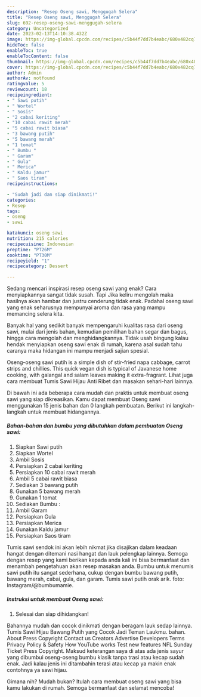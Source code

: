 ```yaml
---
description: "Resep Oseng sawi, Menggugah Selera"
title: "Resep Oseng sawi, Menggugah Selera"
slug: 692-resep-oseng-sawi-menggugah-selera
category: Uncategorized
date: 2023-02-13T14:10:38.432Z
image: https://img-global.cpcdn.com/recipes/c5b44f7dd7b4eabc/680x482cq70/oseng-sawi-foto-resep-utama.jpg
hideToc: false
enableToc: true
enableTocContent: false
thumbnail: https://img-global.cpcdn.com/recipes/c5b44f7dd7b4eabc/680x482cq70/oseng-sawi-foto-resep-utama.jpg
cover: https://img-global.cpcdn.com/recipes/c5b44f7dd7b4eabc/680x482cq70/oseng-sawi-foto-resep-utama.jpg
author: Admin
authorAv: notfound
ratingvalue: 5
reviewcount: 18
recipeingredient:
- " Sawi putih"
- " Wortel"
- " Sosis"
- "2 cabai keriting"
- "10 cabai rawit merah"
- "5 cabai rawit biasa"
- "3 bawang putih"
- "5 bawang merah"
- "1 tomat"
- " Bumbu "
- " Garam"
- " Gula"
- " Merica"
- " Kaldu jamur"
- " Saos tiram"
recipeinstructions:

- "Sudah jadi dan siap dinikmati!"
categories:
- Resep
tags:
- oseng
- sawi

katakunci: oseng sawi 
nutrition: 215 calories
recipecuisine: Indonesian
preptime: "PT26M"
cooktime: "PT30M"
recipeyield: "1"
recipecategory: Dessert

---
```



Sedang mencari inspirasi resep oseng sawi yang enak? Cara menyiapkannya sangat tidak susah. Tapi Jika keliru mengolah maka hasilnya akan hambar dan justru cenderung tidak enak. Padahal oseng sawi yang enak seharusnya mempunyai aroma dan rasa yang mampu memancing selera kita.


Banyak hal yang sedikit banyak mempengaruhi kualitas rasa dari oseng sawi, mulai dari jenis bahan, kemudian pemilihan bahan segar dan bagus, hingga cara mengolah dan menghidangkannya. Tidak usah bingung kalau hendak menyiapkan oseng sawi enak di rumah, karena asal sudah tahu caranya maka hidangan ini mampu menjadi sajian spesial.

Oseng-oseng sawi putih is a simple dish of stir-fried napa cabbage, carrot strips and chillies. This quick vegan dish is typical of Javanese home cooking, with galangal and salam leaves making it extra-fragrant. Lihat juga cara membuat Tumis Sawi Hijau Anti Ribet dan masakan sehari-hari lainnya.


Di bawah ini ada beberapa cara mudah dan praktis untuk membuat oseng sawi yang siap dikreasikan. Kamu dapat membuat Oseng sawi menggunakan 15 jenis bahan dan 0 langkah pembuatan. Berikut ini langkah-langkah untuk membuat hidangannya.

<!--inarticleads1-->

##### Bahan-bahan dan bumbu yang dibutuhkan dalam pembuatan Oseng sawi:

1. Siapkan  Sawi putih
1. Siapkan  Wortel
1. Ambil  Sosis
1. Persiapkan 2 cabai keriting
1. Persiapkan 10 cabai rawit merah
1. Ambil 5 cabai rawit biasa
1. Sediakan 3 bawang putih
1. Gunakan 5 bawang merah
1. Gunakan 1 tomat
1. Sediakan  Bumbu :
1. Ambil  Garam
1. Persiapkan  Gula
1. Persiapkan  Merica
1. Gunakan  Kaldu jamur
1. Persiapkan  Saos tiram


Tumis sawi sendok ini akan lebih nikmat jika disajikan dalam keadaan hangat dengan ditemani nasi hangat dan lauk pelengkap lainnya. Semoga dengan resep yang kami berikan kepada anda kali ini bisa bermanfaat dan menambah pengetahuan akan resep masakan anda. Bumbu untuk menumis sawi putih itu sangat sederhana, cukup dengan bumbu bawang putih, bawang merah, cabai, gula, dan garam. Tumis sawi putih orak arik. foto: Instagram/@bumbumamie. 

<!--inarticleads2-->

##### Instruksi untuk membuat Oseng sawi:


1. Selesai dan siap dihidangkan!

Bahannya mudah dan cocok dinikmati dengan beragam lauk sedap lainnya. Tumis Sawi Hijau Bawang Putih yang Cocok Jadi Teman Laukmu. bahan. About Press Copyright Contact us Creators Advertise Developers Terms Privacy Policy &amp; Safety How YouTube works Test new features NFL Sunday Ticket Press Copyright. Maksud keterangan saya di atas ada jenis sayur yang dibumbui oseng-oseng bumbu klasik tanpa trasi atau kecap sudah enak. Jadi kalau jenis ini ditambahin terasi atau kecap ya makin enak contohnya ya sawi hijau. 

Gimana nih? Mudah bukan? Itulah cara membuat oseng sawi yang bisa kamu lakukan di rumah. Semoga bermanfaat dan selamat mencoba!
